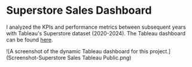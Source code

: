 # Superstore Sales Dashboard

I analyzed the KPIs and performance metrics between subsequent years with Tableau's Superstore dataset (2020-2024). The Tableau dashboard can be found [here](https://public.tableau.com/app/profile/minjoo.kim6286/viz/SuperstoreSales_17211853041180/SalesDash).

![A screenshot of the dynamic Tableau dashboard for this project.](Screenshot-Superstore Sales Tableau Public.png)